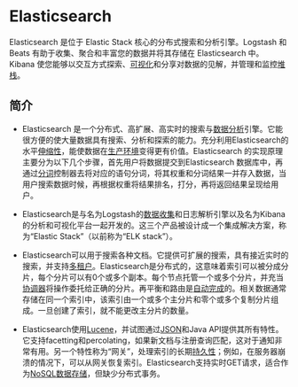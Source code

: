 # Elasticsearch
Elasticsearch 是位于 Elastic Stack 核心的分布式搜索和分析引擎。Logstash 和 Beats 有助于收集、聚合和丰富您的数据并将其存储在 Elasticsearch 中。Kibana 使您能够以交互方式探索、[可视化](https://baike.baidu.com/item/%E5%8F%AF%E8%A7%86%E5%8C%96/1252349?fromModule=lemma_inlink)和分享对数据的见解，并管理和监控[堆栈](https://baike.baidu.com/item/%E5%A0%86%E6%A0%88/1682032?fromModule=lemma_inlink)。
## 简介
- Elasticsearch 是一个分布式、高扩展、高实时的搜索与[数据分析](https://baike.baidu.com/item/%E6%95%B0%E6%8D%AE%E5%88%86%E6%9E%90/6577123?fromModule=lemma_inlink)引擎。它能很方便的使大量数据具有搜索、分析和探索的能力。充分利用Elasticsearch的水平[伸缩性](https://baike.baidu.com/item/%E4%BC%B8%E7%BC%A9%E6%80%A7/9083908?fromModule=lemma_inlink)，能使数据在[生产环境](https://baike.baidu.com/item/%E7%94%9F%E4%BA%A7%E7%8E%AF%E5%A2%83/8167457?fromModule=lemma_inlink)变得更有价值。Elasticsearch 的实现原理主要分为以下几个步骤，首先用户将数据提交到Elasticsearch 数据库中，再通过[分词](https://baike.baidu.com/item/%E5%88%86%E8%AF%8D/504885?fromModule=lemma_inlink)控制器去将对应的语句分词，将其权重和分词结果一并存入数据，当用户搜索数据时候，再根据权重将结果排名，打分，再将返回结果呈现给用户。

- Elasticsearch是与名为Logstash的[数据收集](https://baike.baidu.com/item/%E6%95%B0%E6%8D%AE%E6%94%B6%E9%9B%86/2245693?fromModule=lemma_inlink)和日志解析引擎以及名为Kibana的分析和可视化平台一起开发的。这三个产品被设计成一个集成解决方案，称为“Elastic Stack”（以前称为“ELK stack”）。

- Elasticsearch可以用于搜索各种文档。它提供可扩展的搜索，具有接近实时的搜索，并支持[多租户](https://baike.baidu.com/item/%E5%A4%9A%E7%A7%9F%E6%88%B7/18754524?fromModule=lemma_inlink)。Elasticsearch是分布式的，这意味着索引可以被分成分片，每个分片可以有0个或多个副本。每个节点托管一个或多个分片，并充当[协调器](https://baike.baidu.com/item/%E5%8D%8F%E8%B0%83%E5%99%A8/55488307?fromModule=lemma_inlink)将操作委托给正确的分片。再平衡和路由是[自动完成](https://baike.baidu.com/item/%E8%87%AA%E5%8A%A8%E5%AE%8C%E6%88%90/22748028?fromModule=lemma_inlink)的。相关数据通常存储在同一个索引中，该索引由一个或多个主分片和零个或多个复制分片组成。一旦创建了索引，就不能更改主分片的数量。

- Elasticsearch使用[Lucene](https://baike.baidu.com/item/Lucene/6753302?fromModule=lemma_inlink)，并试图通过[JSON](https://baike.baidu.com/item/JSON/2462549?fromModule=lemma_inlink)和Java API提供其所有特性。它支持facetting和percolating，如果新文档与注册查询匹配，这对于通知非常有用。另一个特性称为“网关”，处理索引的长期[持久性](https://baike.baidu.com/item/%E6%8C%81%E4%B9%85%E6%80%A7/5577806?fromModule=lemma_inlink)；例如，在服务器崩溃的情况下，可以从网关恢复索引。Elasticsearch支持实时GET请求，适合作为[NoSQL](https://baike.baidu.com/item/NoSQL/8828247?fromModule=lemma_inlink)[数据存储](https://baike.baidu.com/item/%E6%95%B0%E6%8D%AE%E5%AD%98%E5%82%A8/9827490?fromModule=lemma_inlink)，但缺少分布式事务。